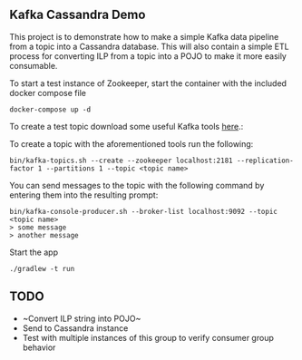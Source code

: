 Kafka Cassandra Demo
-----------------------------
This project is to demonstrate how to make a simple Kafka data pipeline from a topic into a Cassandra database. This will also contain a simple ETL process for converting ILP from a topic into a POJO to make it more easily consumable. 

To start a test instance of Zookeeper, start the container with the included docker compose file
```
docker-compose up -d
```

To create a test topic download some useful Kafka tools [here](https://www.apache.org/dyn/closer.cgi?path=/kafka/2.0.0/kafka_2.11-2.0.0.tgz).: 

To create a topic with the aforementioned tools run the following:
```
bin/kafka-topics.sh --create --zookeeper localhost:2181 --replication-factor 1 --partitions 1 --topic <topic name>
```

You can send messages to the topic with the following command by entering them into the resulting prompt:
```
bin/kafka-console-producer.sh --broker-list localhost:9092 --topic <topic name>
> some message
> another message
```

Start the app
```
./gradlew -t run
```

## TODO
- ~Convert ILP string into POJO~
- Send to Cassandra instance
- Test with multiple instances of this group to verify consumer group behavior


